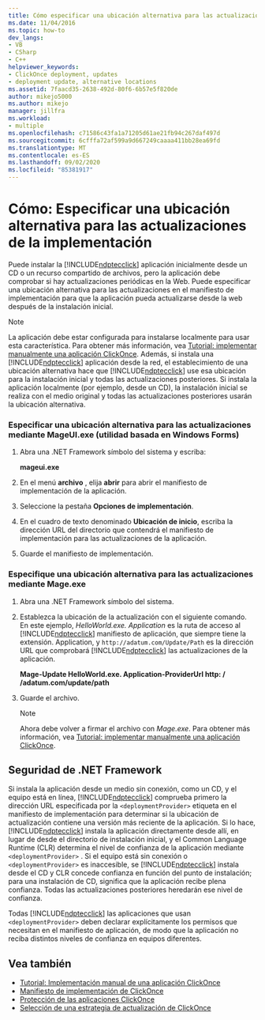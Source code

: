 ```yaml
---
title: Cómo especificar una ubicación alternativa para las actualizaciones de implementación | Microsoft Docs
ms.date: 11/04/2016
ms.topic: how-to
dev_langs:
- VB
- CSharp
- C++
helpviewer_keywords:
- ClickOnce deployment, updates
- deployment update, alternative locations
ms.assetid: 7faacd35-2638-492d-80f6-6b57e5f820de
author: mikejo5000
ms.author: mikejo
manager: jillfra
ms.workload:
- multiple
ms.openlocfilehash: c71586c43fa1a71205d61ae21fb94c267daf497d
ms.sourcegitcommit: 6cfffa72af599a9d667249caaaa411bb28ea69fd
ms.translationtype: MT
ms.contentlocale: es-ES
ms.lasthandoff: 09/02/2020
ms.locfileid: "85381917"
---
```

# <a name="how-to-specify-an-alternate-location-for-deployment-updates"></a>Cómo: Especificar una ubicación alternativa para las actualizaciones de la implementación
Puede instalar la [!INCLUDE[ndptecclick](../deployment/includes/ndptecclick_md.md)] aplicación inicialmente desde un CD o un recurso compartido de archivos, pero la aplicación debe comprobar si hay actualizaciones periódicas en la Web. Puede especificar una ubicación alternativa para las actualizaciones en el manifiesto de implementación para que la aplicación pueda actualizarse desde la web después de la instalación inicial.

> [!NOTE]
> La aplicación debe estar configurada para instalarse localmente para usar esta característica. Para obtener más información, vea [Tutorial: implementar manualmente una aplicación ClickOnce](../deployment/walkthrough-manually-deploying-a-clickonce-application.md). Además, si instala una [!INCLUDE[ndptecclick](../deployment/includes/ndptecclick_md.md)] aplicación desde la red, el establecimiento de una ubicación alternativa hace que [!INCLUDE[ndptecclick](../deployment/includes/ndptecclick_md.md)] use esa ubicación para la instalación inicial y todas las actualizaciones posteriores. Si instala la aplicación localmente (por ejemplo, desde un CD), la instalación inicial se realiza con el medio original y todas las actualizaciones posteriores usarán la ubicación alternativa.

### <a name="specify-an-alternate-location-for-updates-by-using-mageuiexe-windows-forms-based-utility"></a>Especificar una ubicación alternativa para las actualizaciones mediante MageUI.exe (utilidad basada en Windows Forms)

1. Abra una .NET Framework símbolo del sistema y escriba:

     **mageui.exe**

2. En el menú **archivo** , elija **abrir** para abrir el manifiesto de implementación de la aplicación.

3. Seleccione la pestaña **Opciones de implementación**.

4. En el cuadro de texto denominado **Ubicación de inicio**, escriba la dirección URL del directorio que contendrá el manifiesto de implementación para las actualizaciones de la aplicación.

5. Guarde el manifiesto de implementación.

### <a name="specify-an-alternate-location-for-updates-by-using-mageexe"></a>Especifique una ubicación alternativa para las actualizaciones mediante Mage.exe

1. Abra una .NET Framework símbolo del sistema.

2. Establezca la ubicación de la actualización con el siguiente comando. En este ejemplo, *HelloWorld.exe. Application* es la ruta de acceso al [!INCLUDE[ndptecclick](../deployment/includes/ndptecclick_md.md)] manifiesto de aplicación, que siempre tiene la extensión. Application, y `http://adatum.com/Update/Path` es la dirección URL que comprobará [!INCLUDE[ndptecclick](../deployment/includes/ndptecclick_md.md)] las actualizaciones de la aplicación.

    **Mage-Update HelloWorld.exe. Application-ProviderUrl http: \/ /adatum.com/update/path**

3. Guarde el archivo.

   > [!NOTE]
   > Ahora debe volver a firmar el archivo con *Mage.exe*. Para obtener más información, vea [Tutorial: implementar manualmente una aplicación ClickOnce](../deployment/walkthrough-manually-deploying-a-clickonce-application.md).

## <a name="net-framework-security"></a>Seguridad de .NET Framework
 Si instala la aplicación desde un medio sin conexión, como un CD, y el equipo está en línea, [!INCLUDE[ndptecclick](../deployment/includes/ndptecclick_md.md)] comprueba primero la dirección URL especificada por la `<deploymentProvider>` etiqueta en el manifiesto de implementación para determinar si la ubicación de actualización contiene una versión más reciente de la aplicación. Si lo hace, [!INCLUDE[ndptecclick](../deployment/includes/ndptecclick_md.md)] instala la aplicación directamente desde allí, en lugar de desde el directorio de instalación inicial, y el Common Language Runtime (CLR) determina el nivel de confianza de la aplicación mediante `<deploymentProvider>` . Si el equipo está sin conexión o `<deploymentProvider>` es inaccesible, se [!INCLUDE[ndptecclick](../deployment/includes/ndptecclick_md.md)] instala desde el CD y CLR concede confianza en función del punto de instalación; para una instalación de CD, significa que la aplicación recibe plena confianza. Todas las actualizaciones posteriores heredarán ese nivel de confianza.

 Todas [!INCLUDE[ndptecclick](../deployment/includes/ndptecclick_md.md)] las aplicaciones que usan `<deploymentProvider>` deben declarar explícitamente los permisos que necesitan en el manifiesto de aplicación, de modo que la aplicación no reciba distintos niveles de confianza en equipos diferentes.

## <a name="see-also"></a>Vea también
- [Tutorial: Implementación manual de una aplicación ClickOnce](../deployment/walkthrough-manually-deploying-a-clickonce-application.md)
- [Manifiesto de implementación de ClickOnce](../deployment/clickonce-deployment-manifest.md)
- [Protección de las aplicaciones ClickOnce](../deployment/securing-clickonce-applications.md)
- [Selección de una estrategia de actualización de ClickOnce](../deployment/choosing-a-clickonce-update-strategy.md)